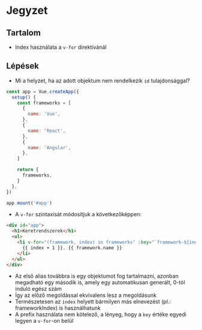 # Jegyzet

## Tartalom

- Index használata a `v-for` direktívánál

## Lépések

- Mi a helyzet, ha az adott objektum nem rendelkezik `id` tulajdonsággal?

```js
const app = Vue.createApp({
  setup() {
    const frameworks = [
      {
        name: 'Vue',
      },
      {
        name: 'React',
      },
      {
        name: 'Angular',
      },
    ]

    return {
      frameworks,
    }
  },
})

app.mount('#app')
```

- A `v-for` szintaxisát módosítjuk a következőképpen:

```html
<div id="app">
  <h1>Keretrendszerek</h1>
  <ul>
    <li v-for="(framework, index) in frameworks" :key="`framework-${index}`">
      {{ index + 1 }}. {{ framework.name }}
    </li>
  </ul>
</div>
```

- Az első alias továbbra is egy objektumot fog tartalmazni, azonban megadható egy második is, amely egy automatikusan generált, 0-tól induló egész szám
- Így az előző megoldással ekvivalens lesz a megoldásunk
- Természetesen az `index` helyett bármilyen más elnevezést (pl.: frameworkIndex) is használhatunk
- A prefix használata nem kötelező, a lényeg, hogy a `key` értéke egyedi legyen a `v-for`-on belül

